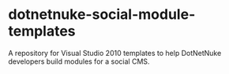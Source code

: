 dotnetnuke-social-module-templates
==================================

A repository for Visual Studio 2010 templates to help DotNetNuke developers build modules for a social CMS.